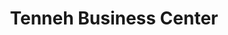 ---
title: "Tenneh Business Center"
url: /monrovia/tenneh-business-center-un-drive/
shop: Kleidung
---